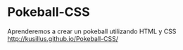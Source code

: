 # Pokeball-CSS
Aprenderemos a crear un pokeball utilizando HTML y CSS
http://kusillus.github.io/Pokeball-CSS/
